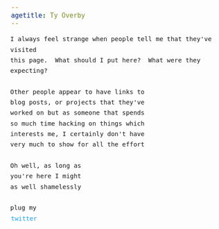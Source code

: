 ```yaml
---
pagetitle: Ty Overby
---
```

<style>
    html, body, pre, p {
        margin:0;
        padding:0;
    }
    body {
        padding: 2em; 
        font-size:1.1em;
        line-height:1.7em; 
        font-family: monospace;

    }

    *::selection {
        color:white;
        background: #f21b4d;
        border-radius:5px;
    }

    a, a:visited {
        color: #1ba1f2;
        text-decoration:none;
        margin-left:-0.5em;
        border-radius:5px;
        transition: linear 0.07s background, 
                    linear 0.07s color,
                    linear 0.07s border-radius,
                    linear 0.07s box-shadow;

        box-shadow: 
          -0.5px 0.5px 0px white, 
          -1.0px 1.0px 0px white,
          -1.5px 1.5px 0px white,
          -2.0px 2.0px 0px white,
          -2.5px 2.5px 0px white;
    }
    a:hover {
        background: #1ba1f2;
        border-radius:2px;
        color: white;


        box-shadow: 
          -0.5px 0.5px 0px #007bc5, 
          -1.0px 1.0px 0px #007bc5,
          -1.5px 1.5px 0px #007bc5,
          -2.0px 2.0px 0px #007bc5,
          -2.5px 2.5px 0px #007bc5;
    }
</style>

I always feel strange when people tell me that they've visited

this page.&nbsp; What should I put here?&nbsp;  What were they expecting?

<br/>

Other people appear to have links to 

blog posts, or projects that they've

worked on but as someone that spends 

so much time hacking on things which 

interests me, I certainly don't have 

very much to show for all the effort

<br/>

Oh well, as long as 

you're here I might

as well shamelessly

<br/>

plug my 

<a href="https://twitter.com/tyroverby">&nbsp;twitter&nbsp;</a>